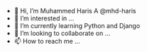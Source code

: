 - 👋 Hi, I’m Muhammed Haris A @mhd-haris
- 👀 I’m interested in ...
- 🌱 I’m currently learning Python and Django
- 💞️ I’m looking to collaborate on ...
- 📫 How to reach me ...

